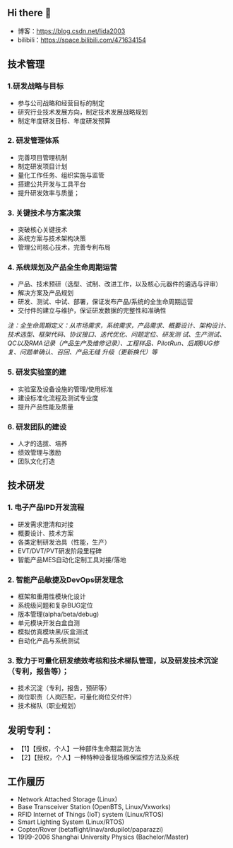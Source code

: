 ## Hi there 👋

- 博客：https://blog.csdn.net/lida2003
- bilibili：https://space.bilibili.com/471634154

## 技术管理

### 1.研发战略与目标
- 参与公司战略和经营目标的制定
- 研究行业技术发展方向，制定技术发展战略规划
- 制定年度研发目标、年度研发预算

### 2. 研发管理体系
- 完善项目管理机制
- 制定研发项目计划
- 量化工作任务、组织实施与监管
- 搭建公共开发与工具平台
- 提升研发效率与质量；

### 3. 关键技术与方案决策
- 突破核心关键技术
- 系统方案与技术架构决策
- 管理公司核心技术，完善专利布局

### 4. 系统规划及产品全生命周期运营
- 产品、技术预研（选型、试制、改进工作，以及核心元器件的遴选与评审）
- 解决方案及产品规划
- 研发、测试、中试、部署，保证发布产品/系统的全生命周期运营
- 交付件的建立与维护，保证研发数据的完整性和准确性

*注：全生命周期定义：从市场需求，系统需求，产品需求、概要设计、架构设计、技术选型、框架代码、协议接口、迭代优化、问题定位、研发测
试、生产测试、QC以及RMA记录（产品生产及维修记录）、工程样品、PilotRun、后期BUG修复、问题单确认、召回、产品无缝
升级（更新换代）等*

### 5. 研发实验室的建
- 实验室及设备设施的管理/使用标准
- 建设标准化流程及测试专业度
- 提升产品性能及质量
 
### 6. 研发团队的建设
- 人才的选拔、培养
- 绩效管理与激励
- 团队文化打造


## 技术研发

### 1. 电子产品IPD开发流程
- 研发需求澄清和对接
- 概要设计、技术方案
- 各类定制研发治具（性能，生产）
- EVT/DVT/PVT研发阶段里程碑
- 智能产品MES自动化定制工具对接/落地

### 2. 智能产品敏捷及DevOps研发理念
- 框架和重用性模块化设计
- 系统级问题和复杂BUG定位
- 版本管理(alpha/beta/debug)
- 单元模块开发白盒自测
- 模拟仿真模块黑/灰盒测试
- 自动化产品与系统测试

### 3. 致力于可量化研发绩效考核和技术梯队管理，以及研发技术沉淀（专利，报告等）；
- 技术沉淀（专利，报告，预研等）
- 岗位职责（人岗匹配，可量化岗位交付件）
- 技术梯队（职业规划）

## 发明专利：
- 【1】【授权，个人】一种部件生命期监测方法
- 【2】【授权，个人】一种特种设备现场维保监控方法及系统

## 工作履历

- Network Attached Storage (Linux)
- Base Transceiver Station (OpenBTS, Linux/Vxworks)
- RFID Internet of Things (IoT) system (Linux/RTOS)
- Smart Lighting System (Linux/RTOS)
- Copter/Rover (betaflight/inav/ardupilot/paparazzi)
- 1999-2006 Shanghai University Physics (Bachelor/Master)




<!--
**lida2003/lida2003** is a ✨ _special_ ✨ repository because its `README.md` (this file) appears on your GitHub profile.

Here are some ideas to get you started:

- 🔭 I’m currently working on ...
- 🌱 I’m currently learning ...
- 👯 I’m looking to collaborate on ...
- 🤔 I’m looking for help with ...
- 💬 Ask me about ...
- 📫 How to reach me: ...
- 😄 Pronouns: ...
- ⚡ Fun fact: ...
-->
